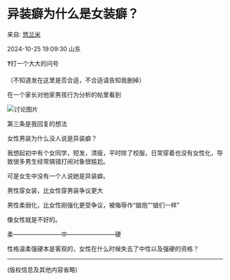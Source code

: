 # 异装癖为什么是女装癖？

来自: [悠兰米](https://www.douban.com/people/263698320/)

2024-10-25 19:09:30 山东

❓打一个大大的问号

（不知道发在这里是否合适，不合适请告知我删掉）

在一个家长对他家男孩行为分析的帖里看到

![讨论图片](https://img9.doubanio.com/view/group_topic/l/public/p665481136.webp)

第三条是我回复的想法

女性男装为什么没人说是异装癖？

我想起初中有个女同学，短发，清瘦，平时除了校服，日常穿着也没有女性化，导致很多男生经常搞错打闹对象很尴尬。

可是女生中没有一个人说她是异装癖。

男性穿女装，比女性穿男装争议更大

男性柔弱化，比女性刚强化更受争议，被侮辱作“娘炮”“娘们一样”

像女性就是不好的。

柔————————中————————硬

性格温柔强硬本是客观的，女性在什么时候失去了中性以及强硬的资格？

*** 

(版权信息及其他内容省略)
<!-- tcd_original_link https://www.douban.com/group/topic/312958873/ -->
